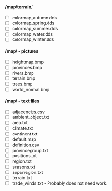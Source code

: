 #### /map/terrain/
- [ ] colormap_autumn.dds
- [ ] colormap_spring.dds
- [ ] colormap_summer.dds
- [ ] colormap_water.dds
- [ ] colormap_winter.dds

#### /map/ - pictures
- [ ] heightmap.bmp
- [ ] provinces.bmp
- [ ] rivers.bmp
- [ ] terrain.bmp
- [ ] trees.bmp
- [ ] world_normal.bmp

#### /map/ - text files
- [ ] adjacencies.csv
- [ ] ambient_object.txt
- [ ] area.txt
- [ ] climate.txt
- [ ] continent.txt
- [ ] default.map
- [ ] definition.csv
- [ ] provincegroup.txt
- [ ] positions.txt
- [ ] region.txt
- [ ] seasons.txt
- [ ] superregion.txt
- [ ] terrain.txt
- [ ] trade_winds.txt - Probably does not need work.